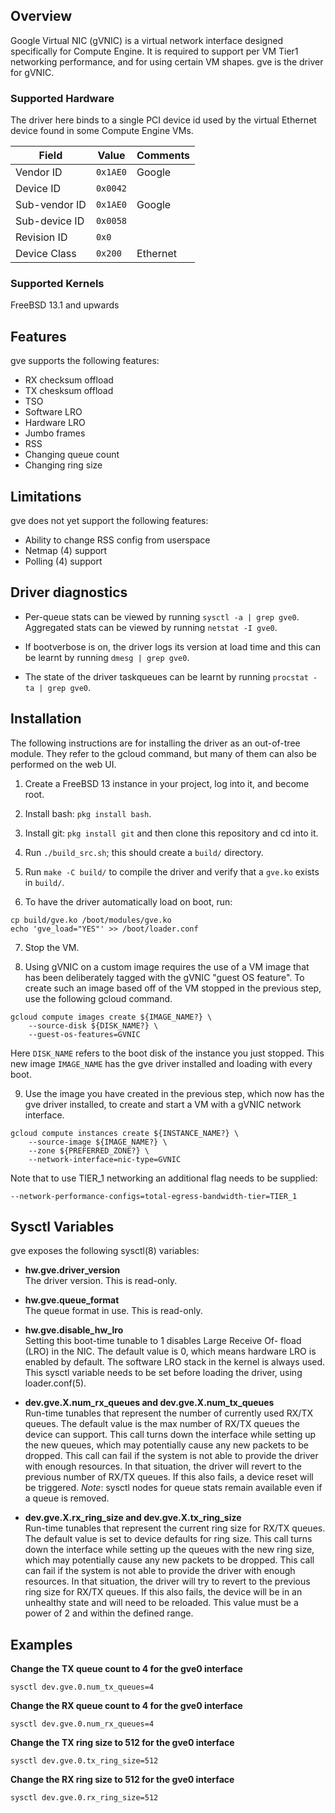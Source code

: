 ## Overview

Google Virtual NIC (gVNIC) is a virtual network interface designed specifically
for Compute Engine. It is required to support per VM Tier1 networking
performance, and for using certain VM shapes. gve is the driver for gVNIC.

### Supported Hardware

The driver here binds to a single PCI device id used by the virtual Ethernet
device found in some Compute Engine VMs.

Field         | Value    | Comments
------------- | -------- | --------
Vendor ID     | `0x1AE0` | Google
Device ID     | `0x0042` |
Sub-vendor ID | `0x1AE0` | Google
Sub-device ID | `0x0058` |
Revision ID   | `0x0`    |
Device Class  | `0x200`  | Ethernet

### Supported Kernels

FreeBSD 13.1 and upwards

## Features

gve supports the following features:  

* RX checksum offload
* TX chesksum offload
* TSO
* Software LRO
* Hardware LRO
* Jumbo frames
* RSS
* Changing queue count
* Changing ring size

## Limitations

gve does not yet support the following features:

* Ability to change RSS config from userspace
* Netmap (4) support
* Polling (4) support

## Driver diagnostics

* Per-queue stats can be viewed by running `sysctl -a | grep gve0`. Aggregated
stats can be viewed by running `netstat -I gve0`.  

* If bootverbose is on, the driver logs its version at load time and this can be learnt by running
`dmesg | grep gve0`.  

* The state of the driver taskqueues can be learnt by running `procstat -ta |
grep gve0`.  

## Installation

The following instructions are for installing the driver as an out-of-tree module.
They refer to the gcloud command, but many of them can also be performed on the web UI.

1. Create a FreeBSD 13 instance in your project, log into it, and become root.

2. Install bash: `pkg install bash`.

3. Install git: `pkg install git` and then clone this repository and cd into it.

4. Run `./build_src.sh`; this should create a `build/` directory.

5. Run `make -C build/` to compile the driver and verify that a `gve.ko` exists in
   `build/`.

6. To have the driver automatically load on boot, run:

```
cp build/gve.ko /boot/modules/gve.ko
echo 'gve_load="YES"' >> /boot/loader.conf
```

7. Stop the VM.

8. Using gVNIC on a custom image requires the use of a VM image that has been
   deliberately tagged with the gVNIC "guest OS feature". To create such an image
   based off of the VM stopped in the previous step, use the following gcloud command.

```
gcloud compute images create ${IMAGE_NAME?} \
    --source-disk ${DISK_NAME?} \
    --guest-os-features=GVNIC
```

   Here `DISK_NAME` refers to the boot disk of the instance you just stopped.
   This new image `IMAGE_NAME` has the gve driver installed and loading with every boot. 

9. Use the image you have created in the previous step, which now has the gve driver
   installed, to create and start a VM with a gVNIC network interface.

```
gcloud compute instances create ${INSTANCE_NAME?} \
    --source-image ${IMAGE_NAME?} \
    --zone ${PREFERRED_ZONE?} \
    --network-interface=nic-type=GVNIC
```
   Note that to use TIER_1 networking an additional flag needs to be supplied: 

```
--network-performance-configs=total-egress-bandwidth-tier=TIER_1
```

## Sysctl Variables

gve exposes the following sysctl(8) variables:

* **hw.gve.driver_version**  
The driver version. This is read-only.  

* **hw.gve.queue_format**  
The queue format in use. This is read-only.  

* **hw.gve.disable_hw_lro**  
Setting this boot-time tunable to 1 disables Large Receive Of-
fload (LRO) in the NIC. The default value is 0, which means
hardware LRO is enabled by default. The software LRO stack in
the kernel is always used. This sysctl variable needs to be
set before loading the driver, using loader.conf(5).

* **dev.gve.X.num_rx_queues and dev.gve.X.num_tx_queues**  
Run-time tunables that represent the number of currently used RX/TX queues.
The default value is the max number of RX/TX queues the device can support. This call turns down the interface while setting up the new queues, which may potentially cause any new packets to be dropped.
This call can fail if the system is not able to provide the driver with enough resources.
In that situation, the driver will revert to the previous number of RX/TX queues.
If this also fails, a device reset will be triggered.
*Note*: sysctl nodes for queue stats remain available even if a queue is removed.  

* **dev.gve.X.rx_ring_size and dev.gve.X.tx_ring_size**  
Run-time tunables that represent the current ring size for RX/TX queues.
The default value is set to device defaults for ring size.
This call turns down the interface while setting up the queues with the new ring size,
which may potentially cause any new packets to be dropped.
This call can fail if the system is not able to provide the driver with enough resources.
In that situation, the driver will try to revert to the previous ring size for RX/TX queues.
If this also fails, the device will be in an unhealthy state and will need to be reloaded.
This value must be a power of 2 and within the defined range.

## Examples
**Change the TX queue count to 4 for the gve0 interface**
```
sysctl dev.gve.0.num_tx_queues=4
```
**Change the RX queue count to 4 for the gve0 interface**
```
sysctl dev.gve.0.num_rx_queues=4
```
**Change the TX ring size to 512 for the gve0 interface**
```
sysctl dev.gve.0.tx_ring_size=512
```
**Change the RX ring size to 512 for the gve0 interface**
```
sysctl dev.gve.0.rx_ring_size=512
```